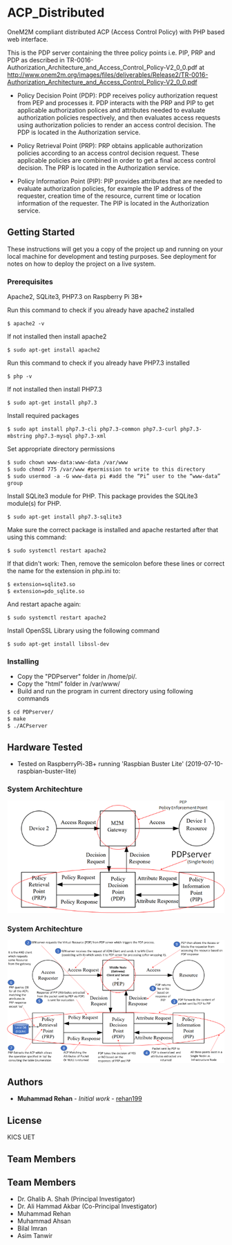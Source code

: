 # ACP_Distributed
OneM2M compliant distributed ACP (Access Control Policy) with PHP based web interface.

This is the PDP server containing the three policy points i.e. PIP, PRP and PDP as described in TR-0016-Authorization_Architecture_and_Access_Control_Policy-V2_0_0.pdf at http://www.onem2m.org/images/files/deliverables/Release2/TR-0016-Authorization_Architecture_and_Access_Control_Policy-V2_0_0.pdf

- Policy Decision Point (PDP):
PDP receives policy authorization request from PEP and processes it. PDP interacts with the PRP and PIP to get applicable authorization polices and attributes needed to evaluate authorization policies respectively, and then evaluates access requests using authorization policies to render an access control decision. The PDP is located in the Authorization service.

- Policy Retrieval Point (PRP):
PRP obtains applicable authorization policies according to an access control decision request. These applicable policies are combined in order to get a final access control decision. The PRP is located in the Authorization service.

- Policy Information Point (PIP):
PIP provides attributes that are needed to evaluate authorization policies, for example the IP address of the requester, creation time of the resource, current time or location information of the requester. The PIP is located in the Authorization service.


## Getting Started

These instructions will get you a copy of the project up and running on your local machine for development and testing purposes. See deployment for notes on how to deploy the project on a live system.

### Prerequisites

Apache2, SQLite3, PHP7.3 on Raspberry Pi 3B+

Run this command to check if you already have apache2 installed
```
$ apache2 -v
```
If not installed then install apache2
```
$ sudo apt-get install apache2
```

Run this command to check if you already have PHP7.3 installed
```
$ php -v
```
If not installed then install PHP7.3
```
$ sudo apt-get install php7.3
```
Install required packages
```
$ sudo apt install php7.3-cli php7.3-common php7.3-curl php7.3-mbstring php7.3-mysql php7.3-xml
```
Set appropriate directory permissions
```
$ sudo chown www-data:www-data /var/www
$ sudo chmod 775 /var/www #permission to write to this directory
$ sudo usermod -a -G www-data pi #add the “Pi” user to the “www-data” group
```
Install SQLite3 module for PHP. This package provides the SQLite3 module(s) for PHP.
```
$ sudo apt-get install php7.3-sqlite3
```
Make sure the correct package is installed and apache restarted after that using this command:
```
$ sudo systemctl restart apache2
```
If that didn't work:
Then, remove the semicolon before these lines or correct the name for the extension in php.ini to:
```
$ extension=sqlite3.so
$ extension=pdo_sqlite.so
```
And restart apache again:
```
$ sudo systemctl restart apache2
```
Install OpenSSL Library using the following command
```
$ sudo apt-get install libssl-dev
```

### Installing

- Copy the "PDPserver" folder in /home/pi/. 
- Copy the "html" folder in /var/www/
- Build and run the program in current directory using following commands 

```
$ cd PDPserver/
$ make
$ ./ACPserver
``` 

## Hardware Tested
* Tested on RaspberryPi-3B+ running 'Raspbian Buster Lite' (2019-07-10-raspbian-buster-lite)

### System Architechture

![Alt text](SystemArchitechture.jpg?raw=true "System Architechture")

### System Architechture

![Alt text](acpSteps.png?raw=true "System Methodology")


## Authors

* **Muhammad Rehan** - *Initial work* - [rehan199](https://github.com/rehan199)

## License

KICS UET

## Team Members
## Team Members
- Dr. Ghalib A. Shah (Principal Investigator)
- Dr. Ali Hammad Akbar (Co-Principal Investigator)
- Muhammad Rehan
- Muhammad Ahsan
- Bilal Imran
- Asim Tanwir
